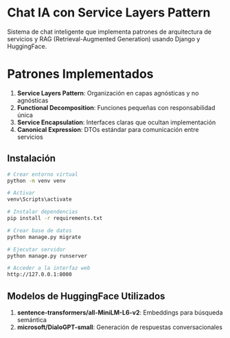 # Chat IA con Service Layers Pattern

Sistema de chat inteligente que implementa patrones de arquitectura de servicios y RAG (Retrieval-Augmented Generation) usando Django y HuggingFace.

# Patrones Implementados

1. **Service Layers Pattern**: Organización en capas agnósticas y no agnósticas
2. **Functional Decomposition**: Funciones pequeñas con responsabilidad única
3. **Service Encapsulation**: Interfaces claras que ocultan implementación
4. **Canonical Expression**: DTOs estándar para comunicación entre servicios

##  Instalación
```bash
# Crear entorno virtual
python -m venv venv

# Activar
venv\Scripts\activate

# Instalar dependencias
pip install -r requirements.txt

# Crear base de datos
python manage.py migrate

# Ejecutar servidor
python manage.py runserver

# Acceder a la interfaz web
http://127.0.0.1:8000
```

##  Modelos de HuggingFace Utilizados

1. **sentence-transformers/all-MiniLM-L6-v2**: Embeddings para búsqueda semántica
2. **microsoft/DialoGPT-small**: Generación de respuestas conversacionales
